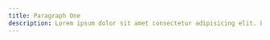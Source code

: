 ```yaml
---
title: Paragraph One
description: Lorem ipsum dolor sit amet consectetur adipisicing elit. Libero praesentium officia. Magnam inventore explicabo ut toatam eum dolores, delectus quidem?
---
```

